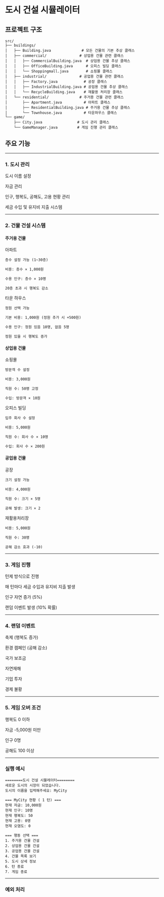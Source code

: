 # 도시 건설 시뮬레이터

## 프로젝트 구조
```
src/
├── buildings/
│   ├── Building.java              # 모든 건물의 기본 추상 클래스
│   ├── commercial/               # 상업용 건물 관련 클래스
│   │   ├── CommercialBuilding.java  # 상업용 건물 추상 클래스
│   │   ├── OfficeBuilding.java      # 오피스 빌딩 클래스
│   │   └── Shoppingmall.java        # 쇼핑몰 클래스
│   ├── industrial/               # 공업용 건물 관련 클래스
│   │   ├── Factory.java            # 공장 클래스
│   │   ├── IndustrialBuilding.java # 공업용 건물 추상 클래스
│   │   └── RecycleBuilding.java    # 재활용 처리장 클래스
│   └── residential/              # 주거용 건물 관련 클래스
│       ├── Apartment.java          # 아파트 클래스
│       ├── ResidentialBuilding.java # 주거용 건물 추상 클래스
│       └── Townhouse.java          # 타운하우스 클래스
└── game/
    ├── City.java                # 도시 관리 클래스
    └── GameManager.java         # 게임 진행 관리 클래스
```

## 주요 기능
***
### 1. 도시 관리

도시 이름 설정

자금 관리

인구, 행복도, 공해도, 고용 현황 관리

세금 수입 및 유지비 지출 시스템
***
### 2. 건물 건설 시스템
#### 주거용 건물

아파트

    층수 설정 가능 (1~30층)

    비용: 층수 × 1,000원

    수용 인구: 층수 × 10명

    20층 초과 시 행복도 감소


타운 하우스

    정원 선택 가능

    기본 비용: 1,000원 (정원 추가 시 +500원)

    수용 인구: 정원 있음 10명, 없음 5명

    정원 있을 시 행복도 증가


#### 상업용 건물

쇼핑몰

    방문객 수 설정

    비용: 3,000원

    직원 수: 50명 고정

    수입: 방문객 × 10원



오피스 빌딩

    입주 회사 수 설정

    비용: 5,000원

    직원 수: 회사 수 × 10명

    수입: 회사 수 × 200원

#### 공업용 건물

공장

    크기 설정 가능

    비용: 4,000원

    직원 수: 크기 × 5명

    공해 발생: 크기 × 2



재활용처리장

    비용: 5,000원

    직원 수: 30명

    공해 감소 효과 (-10)

***
### 3. 게임 진행
턴제 방식으로 진행

매 턴마다 세금 수입과 유지비 지출 발생

인구 자연 증가 (5%)

랜덤 이벤트 발생 (10% 확률)

***
### 4. 랜덤 이벤트
축제 (행복도 증가)

환경 캠페인 (공해 감소)

국가 보조금

자연재해

기업 투자

경제 불황

***
### 5. 게임 오버 조건
행복도 0 이하

자금 -5,000원 미만

인구 0명

공해도 100 이상

***
### 실행 예시
```
========도시 건설 시뮬레이터========
새로운 도시의 시장이 되었습니다.
도시의 이름을 입력해주세요: MyCity

=== MyCity 현황 ( 1 턴) ===
현재 자금: 10,000원
현재 인구: 10명
현재 행복도: 50
현재 고용: 0명
현재 오염도: 0

=== 행동 선택 ===
1. 주거용 건물 건설
2. 상업용 건물 건설
3. 공업용 건물 건설
4. 건물 목록 보기
5. 도시 상세 정보
6. 턴 종료
7. 게임 종료
```
***
### 예외 처리







